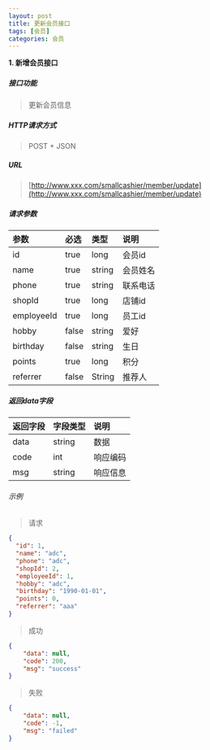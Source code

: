 ```yaml
---
layout: post
title: 更新会员接口
tags: [会员]
categories: 会员 
---
```

**1\. 新增会员接口**
##### 接口功能
> 更新会员信息

##### HTTP请求方式
> POST + JSON

##### URL
> [http://www.xxx.com/smallcashier/member/update](http://www.xxx.com/smallcashier/member/update)

##### 请求参数

|参数|必选|类型|说明|
|:---|:---|:---|:---|
|id|true|long|会员id|
|name|true|string|会员姓名|
|phone|true|string|联系电话|
|shopId|true|long|店铺id|
|employeeId|true|long|员工id|
|hobby|false|string|爱好|
|birthday|false|string|生日|
|points|true|long|积分|
|referrer|false|String|推荐人|

##### 返回data字段

|返回字段|字段类型|说明|
|:---|:---|:---|
|data|string|数据|
|code|int|响应编码|
|msg|string|响应信息|

###### 示例
> 请求 
``` json
{
  "id": 1,
  "name": "adc",
  "phone": "adc",
  "shopId": 2,
  "employeeId": 1,
  "hobby": "adc",
  "birthday": "1990-01-01",
  "points": 0,
  "referrer": "aaa"
}
```
> 成功
``` json
{
    "data": null,
    "code": 200,
    "msg": "success"
}
```
> 失败
``` json
{
    "data": null,
    "code": -1,
    "msg": "failed"
}
```